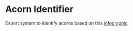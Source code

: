 # Acorn Identifier

Expert system to identify acorns based on this [infographic](https://www.nacsj.or.jp/archive/files/katsudo/kansatsu/images/No535-kyokarahajimeru2_R.jpg)